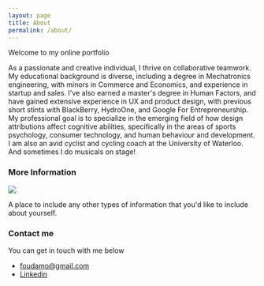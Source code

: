 ```yaml
---
layout: page
title: About
permalink: /about/
---
```


Welcome to my online portfolio

As a passionate and creative individual, I thrive on collaborative teamwork. My educational background is diverse, including a degree in Mechatronics engineering, with minors in Commerce and Economics, and experience in startup and sales. I've also earned a master's degree in Human Factors, and have gained extensive experience in UX and product design, with previous short stints with BlackBerry, HydroOne, and Google For Entrepreneurship.  
My professional goal is to specialize in the emerging field of how design attributions affect cognitive abilities, specifically in the areas of sports psychology, consumer technology, and human behaviour and development. I am also an avid cyclist and cycling coach at the University of Waterloo. And sometimes I do musicals on stage!

### More Information
![](https://lh3.googleusercontent.com/8BeRYF0Glfdi3THeF_yZuyyfwgBAy1FekVmtJUsoVcAj-6fyJ_5qkPQ6bbY4oH53CNC8uLbnXBtJHE4NVQBIN4U)

A place to include any other types of information that you'd like to include about yourself.

### Contact me

You can get in touch with me below 
* [foudamo@gmail.com](mailto:foudamo@gmail.com)
* [Linkedin](https://www.linkedin.com/in/foudamo)